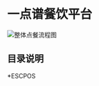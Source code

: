 
一点谱餐饮平台
====
![整体点餐流程图](https://github.com/tangxingchu/yidpu/blob/master/sample/%E4%B8%AD%E5%B0%8F%E9%A4%90%E5%8E%85.png)

目录说明
-------
*ESCPOS
